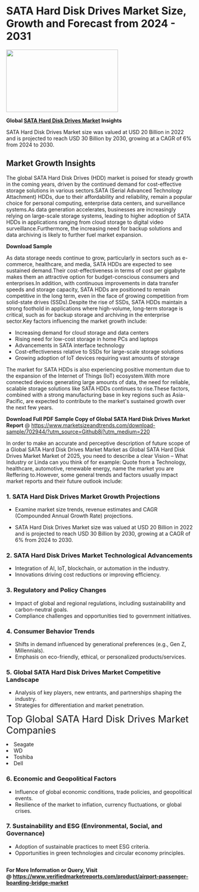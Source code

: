 <H1>SATA Hard Disk Drives Market Size, Growth and Forecast from 2024 - 2031</H1><img class="aligncenter size-medium wp-image-584254" src="https://thirdeyenews.in/wp-content/uploads/2024/09/Global-Market-Research-300x168.jpeg" alt="" width="300" height="168" /><p><strong>Global&nbsp;<a href="https://www.marketsizeandtrends.com/download-sample/702944/?utm_source=Github8j?utm_medium=220">SATA Hard Disk Drives Market</a> Insights</strong></p><p>SATA Hard Disk Drives Market size was valued at USD 20 Billion in 2022 and is projected to reach USD 30 Billion by 2030, growing at a CAGR of 6% from 2024 to 2030.</p><p><h2>Market Growth Insights</h2> <p>The global SATA Hard Disk Drives (HDD) market is poised for steady growth in the coming years, driven by the continued demand for cost-effective storage solutions in various sectors.SATA (Serial Advanced Technology Attachment) HDDs, due to their affordability and reliability, remain a popular choice for personal computing, enterprise data centers, and surveillance systems.As data generation accelerates, businesses are increasingly relying on large-scale storage systems, leading to higher adoption of SATA HDDs in applications ranging from cloud storage to digital video surveillance.Furthermore, the increasing need for backup solutions and data archiving is likely to further fuel market expansion.</p> <p><strong>Download Sample</strong></p> <p>As data storage needs continue to grow, particularly in sectors such as e-commerce, healthcare, and media, SATA HDDs are expected to see sustained demand.Their cost-effectiveness in terms of cost per gigabyte makes them an attractive option for budget-conscious consumers and enterprises.In addition, with continuous improvements in data transfer speeds and storage capacity, SATA HDDs are positioned to remain competitive in the long term, even in the face of growing competition from solid-state drives (SSDs).Despite the rise of SSDs, SATA HDDs maintain a strong foothold in applications where high-volume, long-term storage is critical, such as for backup storage and archiving in the enterprise sector.Key factors influencing the market growth include: <ul> <li>Increasing demand for cloud storage and data centers</li> <li>Rising need for low-cost storage in home PCs and laptops</li> <li>Advancements in SATA interface technology</li> <li>Cost-effectiveness relative to SSDs for large-scale storage solutions</li> <li>Growing adoption of IoT devices requiring vast amounts of storage</li> </ul> <p>The market for SATA HDDs is also experiencing positive momentum due to the expansion of the Internet of Things (IoT) ecosystem.With more connected devices generating large amounts of data, the need for reliable, scalable storage solutions like SATA HDDs continues to rise.These factors, combined with a strong manufacturing base in key regions such as Asia-Pacific, are expected to contribute to the market's sustained growth over the next few years.</p> <p><span class=""><strong>Download Full PDF Sample Copy of Global SATA Hard Disk Drives Market Report</strong> @ <a href="https://www.marketsizeandtrends.com/download-sample/702944/?utm_source=Github8j?utm_medium=220" target="_blank">https://www.marketsizeandtrends.com/download-sample/702944/?utm_source=Github8j?utm_medium=220</a></span></p><p>In order to make an accurate and perceptive description of future scope of a Global&nbsp;SATA Hard Disk Drives Market Market as Global&nbsp;SATA Hard Disk Drives Market Market of 2025, you need to describe a clear Vision &ndash; What Industry or Linda can you think of for example: Quote from a Technology, healthcare, automotive, renewable energy, name the market you are Reffering to.However, some general trends and factors usually impact market reports and their future outlook include:</p><h3>1.&nbsp;<strong>SATA Hard Disk Drives Market Growth Projections</strong></h3><ul><li>Examine market size trends, revenue estimates and CAGR (Compounded Annual Growth Rate) projections.</li><li><p>SATA Hard Disk Drives Market size was valued at USD 20 Billion in 2022 and is projected to reach USD 30 Billion by 2030, growing at a CAGR of 6% from 2024 to 2030.</p></li></ul><h3>2.&nbsp;<strong>SATA Hard Disk Drives Market Technological Advancements</strong></h3><ul><li>Integration of AI, IoT, blockchain, or automation in the industry.</li><li>Innovations driving cost reductions or improving efficiency.</li></ul><h3>3.&nbsp;<strong>Regulatory and Policy Changes</strong></h3><ul><li>Impact of global and regional regulations, including sustainability and carbon-neutral goals.</li><li>Compliance challenges and opportunities tied to government initiatives.</li></ul><h3>4.&nbsp;<strong>Consumer Behavior Trends</strong></h3><ul><li>Shifts in demand influenced by generational preferences (e.g., Gen Z, Millennials).</li><li>Emphasis on eco-friendly, ethical, or personalized products/services.</li></ul><h3>5.&nbsp;<strong>Global SATA Hard Disk Drives Market Competitive Landscape</strong></h3><ul><li>Analysis of key players, new entrants, and partnerships shaping the industry.</li><li>Strategies for differentiation and market penetration.</li></ul><p data-pm-slice="1 1 []"><span style="color: inherit; font-family: inherit; font-size: 25px;">Top Global SATA Hard Disk Drives Market Companies</span></p><div class="" data-test-id=""><p><li>Seagate</li><li> WD</li><li> Toshiba</li><li> Dell</li></p></div><h3>6.&nbsp;<strong>Economic and Geopolitical Factors</strong></h3><ul><li>Influence of global economic conditions, trade policies, and geopolitical events.</li><li>Resilience of the market to inflation, currency fluctuations, or global crises.</li></ul><h3>7.&nbsp;<strong>Sustainability and ESG (Environmental, Social, and Governance)</strong></h3><ul><li>Adoption of sustainable practices to meet ESG criteria.</li><li>Opportunities in green technologies and circular economy principles.</li></ul><h2><strong style="font-size: 14px;">For More Information or Query, Visit @&nbsp;</strong><a style="background-color: #ffffff; font-size: 14px;" href="https://www.marketsizeandtrends.com/report/sata-hard-disk-drives-market/" target="_blank">https://www.verifiedmarketreports.com/product/airport-passenger-boarding-bridge-market</a></h2>